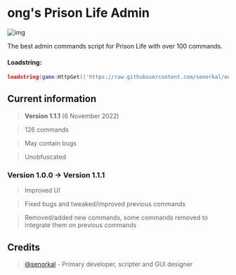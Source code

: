 # ong's Prison Life Admin
![img](https://user-images.githubusercontent.com/44597465/200115197-d9061ae2-7193-48bc-9684-b7f78533c45b.png)


The best admin commands script for Prison Life with over 100 commands.

#### Loadstring: 
```lua 
loadstring(game:HttpGet(('https://raw.githubusercontent.com/senorkal/ongsPrisonLifeAdmin/main/source'),true))() 
```

## Current information
> **Version 1.1.1** (6 November 2022)

> 126 commands

> May contain bugs

> Unobfuscated

### Version 1.0.0 -> Version 1.1.1
> Improved UI

> Fixed bugs and tweaked/improved previous commands

> Removed/added new commands, some commands removed to integrate them on previous commands


## Credits
> [@senorkal](https://github.com/senorkal) - Primary developer, scripter and GUI designer

